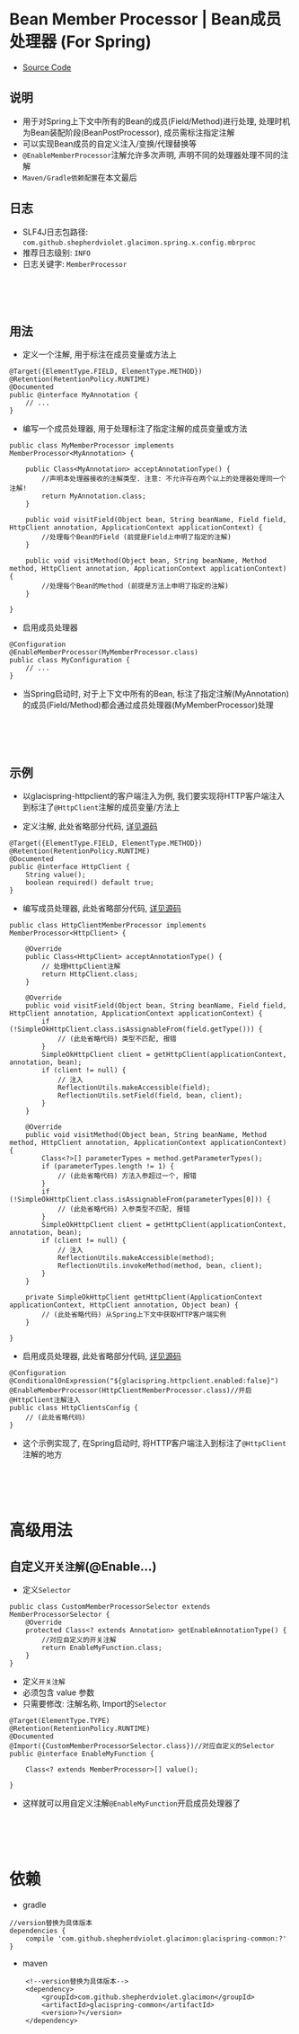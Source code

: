 # Bean Member Processor | Bean成员处理器 (For Spring)

* [Source Code](https://github.com/shepherdviolet/glacimon/tree/master/glacispring-common/src/main/java/com/github/shepherdviolet/glacimon/spring/x/config/mbrproc)

## 说明

* 用于对Spring上下文中所有的Bean的成员(Field/Method)进行处理, 处理时机为Bean装配阶段(BeanPostProcessor), 成员需标注指定注解
* 可以实现Bean成员的自定义注入/变换/代理替换等
* `@EnableMemberProcessor`注解允许多次声明, 声明不同的处理器处理不同的注解
* `Maven/Gradle依赖配置`在本文最后

## 日志

* SLF4J日志包路径: `com.github.shepherdviolet.glacimon.spring.x.config.mbrproc`
* 推荐日志级别: `INFO`
* 日志关键字: `MemberProcessor`

<br>
<br>
<br>

## 用法

* 定义一个注解, 用于标注在成员变量或方法上

```text
@Target({ElementType.FIELD, ElementType.METHOD})
@Retention(RetentionPolicy.RUNTIME)
@Documented
public @interface MyAnnotation {
    // ...
}
```

* 编写一个成员处理器, 用于处理标注了指定注解的成员变量或方法

```text
public class MyMemberProcessor implements MemberProcessor<MyAnnotation> {

    public Class<MyAnnotation> acceptAnnotationType() {
        //声明本处理器接收的注解类型. 注意: 不允许存在两个以上的处理器处理同一个注解!
        return MyAnnotation.class;
    }

    public void visitField(Object bean, String beanName, Field field, HttpClient annotation, ApplicationContext applicationContext) {
        //处理每个Bean的Field (前提是Field上申明了指定的注解)
    }

    public void visitMethod(Object bean, String beanName, Method method, HttpClient annotation, ApplicationContext applicationContext) {
        //处理每个Bean的Method (前提是方法上申明了指定的注解)
    }

}
```

* 启用成员处理器

```text
@Configuration
@EnableMemberProcessor(MyMemberProcessor.class)
public class MyConfiguration {
    // ...
}
```

* 当Spring启动时, 对于上下文中所有的Bean, 标注了指定注解(MyAnnotation)的成员(Field/Method)都会通过成员处理器(MyMemberProcessor)处理

<br>
<br>
<br>

## 示例

* 以glacispring-httpclient的客户端注入为例, 我们要实现将HTTP客户端注入到标注了`@HttpClient`注解的成员变量/方法上

* 定义注解, 此处省略部分代码, [详见源码](https://github.com/shepherdviolet/glacimon/blob/master/glacispring-httpclient/src/main/java/com/github/shepherdviolet/glacimon/spring/x/net/loadbalance/springboot/autowired/HttpClient.java)

```text
@Target({ElementType.FIELD, ElementType.METHOD})
@Retention(RetentionPolicy.RUNTIME)
@Documented
public @interface HttpClient {
    String value();
    boolean required() default true;
}
```

* 编写成员处理器, 此处省略部分代码, [详见源码](https://github.com/shepherdviolet/glacimon/blob/master/glacispring-httpclient/src/main/java/com/github/shepherdviolet/glacimon/spring/x/net/loadbalance/springboot/autowired/HttpClientMemberProcessor.java)

```text
public class HttpClientMemberProcessor implements MemberProcessor<HttpClient> {

    @Override
    public Class<HttpClient> acceptAnnotationType() {
        // 处理HttpClient注解
        return HttpClient.class;
    }

    @Override
    public void visitField(Object bean, String beanName, Field field, HttpClient annotation, ApplicationContext applicationContext) {
        if (!SimpleOkHttpClient.class.isAssignableFrom(field.getType())) {
            // (此处省略代码) 类型不匹配, 报错
        }
        SimpleOkHttpClient client = getHttpClient(applicationContext, annotation, bean);
        if (client != null) {
            // 注入
            ReflectionUtils.makeAccessible(field);
            ReflectionUtils.setField(field, bean, client);
        }
    }

    @Override
    public void visitMethod(Object bean, String beanName, Method method, HttpClient annotation, ApplicationContext applicationContext) {
        Class<?>[] parameterTypes = method.getParameterTypes();
        if (parameterTypes.length != 1) {
            // (此处省略代码) 方法入参超过一个, 报错
        }
        if (!SimpleOkHttpClient.class.isAssignableFrom(parameterTypes[0])) {
            // (此处省略代码) 入参类型不匹配, 报错
        }
        SimpleOkHttpClient client = getHttpClient(applicationContext, annotation, bean);
        if (client != null) {
            // 注入
            ReflectionUtils.makeAccessible(method);
            ReflectionUtils.invokeMethod(method, bean, client);
        }
    }

    private SimpleOkHttpClient getHttpClient(ApplicationContext applicationContext, HttpClient annotation, Object bean) {
        // (此处省略代码) 从Spring上下文中获取HTTP客户端实例
    }

}
```

* 启用成员处理器, 此处省略部分代码, [详见源码](https://github.com/shepherdviolet/glacimon/blob/master/glacispring-httpclient/src/main/java/com/github/shepherdviolet/glacimon/spring/x/net/loadbalance/springboot/autoconfig/HttpClientsConfig.java)

```text
@Configuration
@ConditionalOnExpression("${glacispring.httpclient.enabled:false}")
@EnableMemberProcessor(HttpClientMemberProcessor.class)//开启@HttpClient注解注入
public class HttpClientsConfig {
    // (此处省略代码)
}
```

* 这个示例实现了, 在Spring启动时, 将HTTP客户端注入到标注了`@HttpClient`注解的地方

<br>
<br>
<br>

# 高级用法

## 自定义`开关注解`(@Enable...)

* 定义`Selector`

```text
public class CustomMemberProcessorSelector extends MemberProcessorSelector {
    @Override
    protected Class<? extends Annotation> getEnableAnnotationType() {
        //对应自定义的开关注解
        return EnableMyFunction.class;
    }
}
```

* 定义`开关注解`
* 必须包含 value 参数
* 只需要修改: 注解名称, Import的`Selector`

```text
@Target(ElementType.TYPE)
@Retention(RetentionPolicy.RUNTIME)
@Documented
@Import({CustomMemberProcessorSelector.class})//对应自定义的Selector
public @interface EnableMyFunction {

    Class<? extends MemberProcessor>[] value();

}

```

* 这样就可以用自定义注解`@EnableMyFunction`开启成员处理器了

<br>
<br>
<br>

# 依赖

* gradle

```text
//version替换为具体版本
dependencies {
    compile 'com.github.shepherdviolet.glacimon:glacispring-common:?'
}
```

* maven

```maven
    <!--version替换为具体版本-->
    <dependency>
        <groupId>com.github.shepherdviolet.glacimon</groupId>
        <artifactId>glacispring-common</artifactId>
        <version>?</version>
    </dependency>
```
